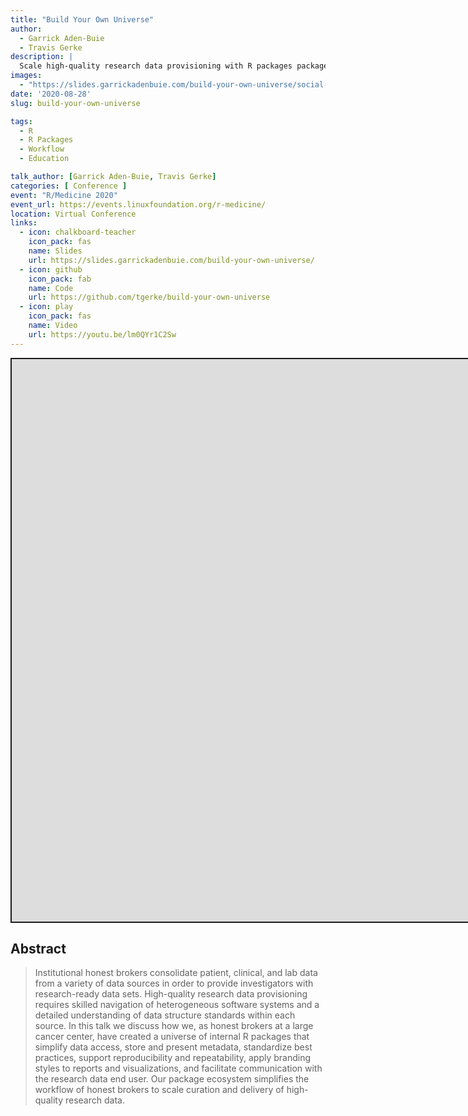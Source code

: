 ```yaml
---
title: "Build Your Own Universe"
author:
  - Garrick Aden-Buie
  - Travis Gerke
description: |
  Scale high-quality research data provisioning with R packages package.
images:
  - "https://slides.garrickadenbuie.com/build-your-own-universe/social-card.png"
date: '2020-08-28'
slug: build-your-own-universe

tags:
  - R
  - R Packages
  - Workflow
  - Education

talk_author: [Garrick Aden-Buie, Travis Gerke]
categories: [ Conference ]
event: "R/Medicine 2020"
event_url: https://events.linuxfoundation.org/r-medicine/
location: Virtual Conference
links:
  - icon: chalkboard-teacher
    icon_pack: fas
    name: Slides
    url: https://slides.garrickadenbuie.com/build-your-own-universe/
  - icon: github
    icon_pack: fab
    name: Code
    url: https://github.com/tgerke/build-your-own-universe
  - icon: play
    icon_pack: fas
    name: Video
    url: https://youtu.be/lm0QYr1C2Sw
---
```


<script src="/rmarkdown-libs/fitvids-2.1.1/fitvids.min.js"></script>
<div class="shareagain" style="min-width:300px;margin:1em auto;">
<iframe src="https://slides.garrickadenbuie.com/build-your-own-universe/" width="1600" height="900" style="border:2px solid currentColor;" loading="lazy" allowfullscreen></iframe>
<script>fitvids('.shareagain', {players: 'iframe'});</script>
</div>

## Abstract

> Institutional honest brokers consolidate patient, clinical, and lab data from
> a variety of data sources in order to provide investigators with
> research-ready data sets. High-quality research data provisioning requires
> skilled navigation of heterogeneous software systems and a detailed
> understanding of data structure standards within each source. In this talk we
> discuss how we, as honest brokers at a large cancer center, have created a
> universe of internal R packages that simplify data access, store and present
> metadata, standardize best practices, support reproducibility and
> repeatability, apply branding styles to reports and visualizations, and
> facilitate communication with the research data end user. Our package
> ecosystem simplifies the workflow of honest brokers to scale curation and
> delivery of high-quality research data.
